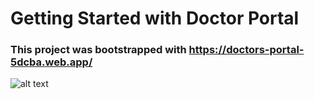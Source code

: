 # Getting Started with Doctor Portal

### This project was bootstrapped with https://doctors-portal-5dcba.web.app/

![alt text](https://images.unsplash.com/photo-1516574187841-cb9cc2ca948b?ixlib=rb-1.2.1&ixid=MnwxMjA3fDB8MHxwaG90by1wYWdlfHx8fGVufDB8fHx8&auto=format&fit=crop&w=1170&q=80)



